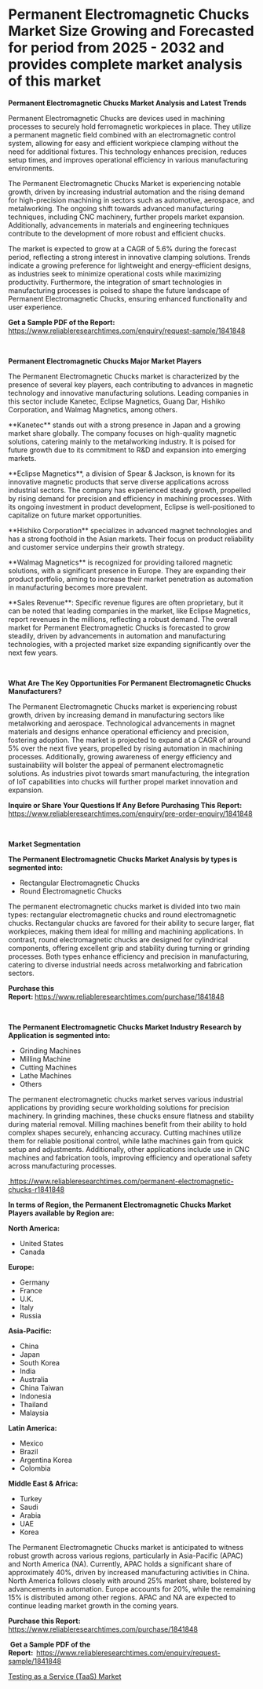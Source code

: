 <p><h1>Permanent Electromagnetic Chucks Market Size Growing and Forecasted for period from 2025 - 2032 and provides complete market analysis of this market</h1></p><p><strong>Permanent Electromagnetic Chucks Market Analysis and Latest Trends</strong></p>
<p><p>Permanent Electromagnetic Chucks are devices used in machining processes to securely hold ferromagnetic workpieces in place. They utilize a permanent magnetic field combined with an electromagnetic control system, allowing for easy and efficient workpiece clamping without the need for additional fixtures. This technology enhances precision, reduces setup times, and improves operational efficiency in various manufacturing environments.</p><p>The Permanent Electromagnetic Chucks Market is experiencing notable growth, driven by increasing industrial automation and the rising demand for high-precision machining in sectors such as automotive, aerospace, and metalworking. The ongoing shift towards advanced manufacturing techniques, including CNC machinery, further propels market expansion. Additionally, advancements in materials and engineering techniques contribute to the development of more robust and efficient chucks.</p><p>The market is expected to grow at a CAGR of 5.6% during the forecast period, reflecting a strong interest in innovative clamping solutions. Trends indicate a growing preference for lightweight and energy-efficient designs, as industries seek to minimize operational costs while maximizing productivity. Furthermore, the integration of smart technologies in manufacturing processes is poised to shape the future landscape of Permanent Electromagnetic Chucks, ensuring enhanced functionality and user experience.</p></p>
<p><strong>Get a Sample PDF of the Report:&nbsp;</strong> <a href="https://www.reliableresearchtimes.com/enquiry/request-sample/1841848?utm_campaign=2220&utm_medium=2&utm_source=Github&utm_content=ia&utm_term=26032025&utm_id=permanent-electromagnetic-chucks">https://www.reliableresearchtimes.com/enquiry/request-sample/1841848</a></p>
<p>&nbsp;</p>
<p><strong>Permanent Electromagnetic Chucks Major Market Players</strong></p>
<p><p>The Permanent Electromagnetic Chucks market is characterized by the presence of several key players, each contributing to advances in magnetic technology and innovative manufacturing solutions. Leading companies in this sector include Kanetec, Eclipse Magnetics, Guang Dar, Hishiko Corporation, and Walmag Magnetics, among others.</p><p>**Kanetec** stands out with a strong presence in Japan and a growing market share globally. The company focuses on high-quality magnetic solutions, catering mainly to the metalworking industry. It is poised for future growth due to its commitment to R&D and expansion into emerging markets.</p><p>**Eclipse Magnetics**, a division of Spear & Jackson, is known for its innovative magnetic products that serve diverse applications across industrial sectors. The company has experienced steady growth, propelled by rising demand for precision and efficiency in machining processes. With its ongoing investment in product development, Eclipse is well-positioned to capitalize on future market opportunities.</p><p>**Hishiko Corporation** specializes in advanced magnet technologies and has a strong foothold in the Asian markets. Their focus on product reliability and customer service underpins their growth strategy. </p><p>**Walmag Magnetics** is recognized for providing tailored magnetic solutions, with a significant presence in Europe. They are expanding their product portfolio, aiming to increase their market penetration as automation in manufacturing becomes more prevalent.</p><p>**Sales Revenue**: Specific revenue figures are often proprietary, but it can be noted that leading companies in the market, like Eclipse Magnetics, report revenues in the millions, reflecting a robust demand. The overall market for Permanent Electromagnetic Chucks is forecasted to grow steadily, driven by advancements in automation and manufacturing technologies, with a projected market size expanding significantly over the next few years.</p></p>
<p>&nbsp;</p>
<p><strong>What Are The Key Opportunities For Permanent Electromagnetic Chucks Manufacturers?</strong></p>
<p><p>The Permanent Electromagnetic Chucks market is experiencing robust growth, driven by increasing demand in manufacturing sectors like metalworking and aerospace. Technological advancements in magnet materials and designs enhance operational efficiency and precision, fostering adoption. The market is projected to expand at a CAGR of around 5% over the next five years, propelled by rising automation in machining processes. Additionally, growing awareness of energy efficiency and sustainability will bolster the appeal of permanent electromagnetic solutions. As industries pivot towards smart manufacturing, the integration of IoT capabilities into chucks will further propel market innovation and expansion.</p></p>
<p><strong>Inquire or Share Your Questions If Any Before Purchasing This Report:</strong> <a href="https://www.reliableresearchtimes.com/enquiry/pre-order-enquiry/1841848?utm_campaign=2220&utm_medium=2&utm_source=Github&utm_content=ia&utm_term=26032025&utm_id=permanent-electromagnetic-chucks">https://www.reliableresearchtimes.com/enquiry/pre-order-enquiry/1841848</a></p>
<p>&nbsp;</p>
<p><strong>Market Segmentation</strong></p>
<p><strong>The Permanent Electromagnetic Chucks Market Analysis by types is segmented into:</strong></p>
<p><ul><li>Rectangular Electromagnetic Chucks</li><li>Round Electromagnetic Chucks</li></ul></p>
<p><p>The permanent electromagnetic chucks market is divided into two main types: rectangular electromagnetic chucks and round electromagnetic chucks. Rectangular chucks are favored for their ability to secure larger, flat workpieces, making them ideal for milling and machining applications. In contrast, round electromagnetic chucks are designed for cylindrical components, offering excellent grip and stability during turning or grinding processes. Both types enhance efficiency and precision in manufacturing, catering to diverse industrial needs across metalworking and fabrication sectors.</p></p>
<p><strong>Purchase this Report:&nbsp;</strong><a href="https://www.reliableresearchtimes.com/purchase/1841848?utm_campaign=2220&utm_medium=2&utm_source=Github&utm_content=ia&utm_term=26032025&utm_id=permanent-electromagnetic-chucks">https://www.reliableresearchtimes.com/purchase/1841848</a></p>
<p>&nbsp;</p>
<p><strong>The Permanent Electromagnetic Chucks Market Industry Research by Application is segmented into:</strong></p>
<p><ul><li>Grinding Machines</li><li>Milling Machine</li><li>Cutting Machines</li><li>Lathe Machines</li><li>Others</li></ul></p>
<p><p>The permanent electromagnetic chucks market serves various industrial applications by providing secure workholding solutions for precision machinery. In grinding machines, these chucks ensure flatness and stability during material removal. Milling machines benefit from their ability to hold complex shapes securely, enhancing accuracy. Cutting machines utilize them for reliable positional control, while lathe machines gain from quick setup and adjustments. Additionally, other applications include use in CNC machines and fabrication tools, improving efficiency and operational safety across manufacturing processes.</p></p>
<p><a href="https://www.reliableresearchtimes.com/permanent-electromagnetic-chucks-r1841848?utm_campaign=2220&utm_medium=2&utm_source=Github&utm_content=ia&utm_term=26032025&utm_id=permanent-electromagnetic-chucks">&nbsp;https://www.reliableresearchtimes.com/permanent-electromagnetic-chucks-r1841848</a></p>
<p><strong>In terms of Region, the Permanent Electromagnetic Chucks Market Players available by Region are:</strong></p>
<p>
    <p> <strong> North America: </strong>
        <ul>
            <li>United States</li>
            <li>Canada</li>
        </ul>
        </p> 
    <p> <strong> Europe: </strong>
        <ul>
            <li>Germany</li>
            <li>France</li>
            <li>U.K.</li>
            <li>Italy</li>
            <li>Russia</li>
        </ul>
        </p> 
    <p> <strong> Asia-Pacific: </strong>
        <ul>
            <li>China</li>
            <li>Japan</li>
            <li>South Korea</li>
            <li>India</li>
            <li>Australia</li>
            <li>China Taiwan</li>
            <li>Indonesia</li>
            <li>Thailand</li>
            <li>Malaysia</li>
        </ul>
        </p> 
    <p> <strong> Latin America: </strong>
        <ul>
            <li>Mexico</li>
            <li>Brazil</li>
            <li>Argentina Korea</li>
            <li>Colombia</li>
        </ul>
        </p> 
    <p> <strong> Middle East & Africa: </strong>
        <ul>
            <li>Turkey</li>
            <li>Saudi</li>
            <li>Arabia</li>
            <li>UAE</li>
            <li>Korea</li>
        </ul>
    </p>
    </p>
<p><p>The Permanent Electromagnetic Chucks market is anticipated to witness robust growth across various regions, particularly in Asia-Pacific (APAC) and North America (NA). Currently, APAC holds a significant share of approximately 40%, driven by increased manufacturing activities in China. North America follows closely with around 25% market share, bolstered by advancements in automation. Europe accounts for 20%, while the remaining 15% is distributed among other regions. APAC and NA are expected to continue leading market growth in the coming years.</p></p>
<p><strong>Purchase this Report: </strong><a href="https://www.reliableresearchtimes.com/purchase/1841848?utm_campaign=2220&utm_medium=2&utm_source=Github&utm_content=ia&utm_term=26032025&utm_id=permanent-electromagnetic-chucks">https://www.reliableresearchtimes.com/purchase/1841848</a></p>
<p>&nbsp;<strong>Get a Sample PDF of the Report:&nbsp;&nbsp;</strong><a href="https://www.reliableresearchtimes.com/enquiry/request-sample/1841848?utm_campaign=2220&utm_medium=2&utm_source=Github&utm_content=ia&utm_term=26032025&utm_id=permanent-electromagnetic-chucks">https://www.reliableresearchtimes.com/enquiry/request-sample/1841848</a></p>
<p><strong></strong></p>
<p><p><a href="https://github.com/ranewknaller/Market-Research-Report-List-1/blob/main/testing-as-a-service-taas-market.md?utm_campaign=2220&utm_medium=2&utm_source=Github&utm_content=ia&utm_term=26032025&utm_id=permanent-electromagnetic-chucks">Testing as a Service (TaaS) Market</a></p></p>
